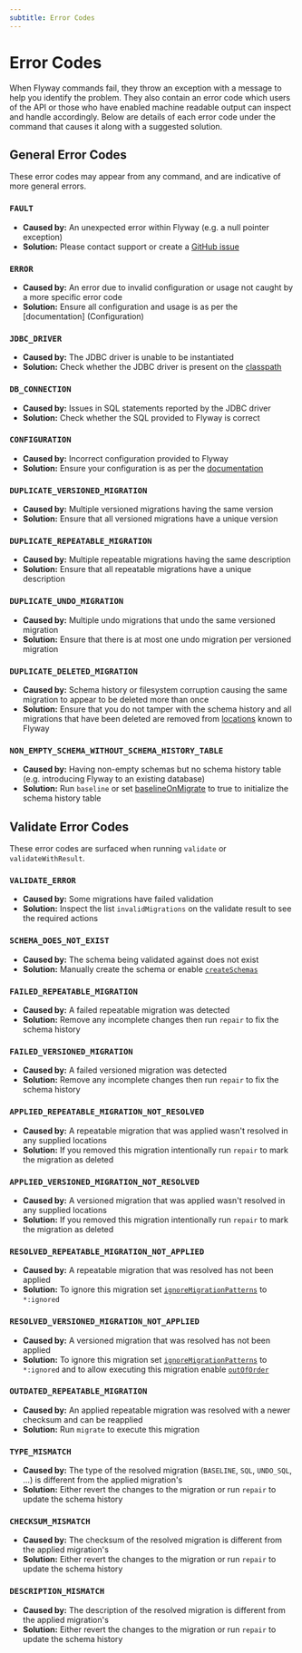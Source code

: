 ```yaml
---
subtitle: Error Codes
---
```


# Error Codes

When Flyway commands fail, they throw an exception with a message to help you identify the problem. They also contain an error code which users of the API or those who have enabled machine readable output can inspect and handle accordingly. Below are details of each error code under the command that causes it along with a suggested solution.

## General Error Codes

These error codes may appear from any command, and are indicative of more general errors.

### `FAULT`

- **Caused by:** An unexpected error within Flyway (e.g. a null pointer exception)
- **Solution:** Please contact support or create a [GitHub issue](https://github.com/flyway/flyway/issues)

### `ERROR`

- **Caused by:** An error due to invalid configuration or usage not caught by a more specific error code
- **Solution:** Ensure all configuration and usage is as per the [documentation] (Configuration)

### `JDBC_DRIVER`

- **Caused by:** The JDBC driver is unable to be instantiated
- **Solution:** Check whether the JDBC driver is present on the [classpath](<Usage/Adding to the classpath>)

### `DB_CONNECTION`

- **Caused by:** Issues in SQL statements reported by the JDBC driver
- **Solution:** Check whether the SQL provided to Flyway is correct

### `CONFIGURATION`

- **Caused by:** Incorrect configuration provided to Flyway
- **Solution:** Ensure your configuration is as per the [documentation](Configuration/)

### `DUPLICATE_VERSIONED_MIGRATION`

- **Caused by:** Multiple versioned migrations having the same version
- **Solution:** Ensure that all versioned migrations have a unique version

### `DUPLICATE_REPEATABLE_MIGRATION`

- **Caused by:** Multiple repeatable migrations having the same description
- **Solution:** Ensure that all repeatable migrations have a unique description

### `DUPLICATE_UNDO_MIGRATION`

- **Caused by:** Multiple undo migrations that undo the same versioned migration
- **Solution:** Ensure that there is at most one undo migration per versioned migration

### `DUPLICATE_DELETED_MIGRATION`

- **Caused by:** Schema history or filesystem corruption causing the same migration to appear to be deleted more than once
- **Solution:** Ensure that you do not tamper with the schema history and all migrations that have been deleted are removed from [locations](<Configuration/Flyway Namespace/Flyway Locations Setting>) known to Flyway

### `NON_EMPTY_SCHEMA_WITHOUT_SCHEMA_HISTORY_TABLE`

- **Caused by:** Having non-empty schemas but no schema history table (e.g. introducing Flyway to an existing database)
- **Solution:** Run `baseline` or set [baselineOnMigrate](<Configuration/Flyway Namespace/Flyway Baseline On Migrate Setting>) to true to initialize the schema history table

## Validate Error Codes

These error codes are surfaced when running `validate` or `validateWithResult`.

### `VALIDATE_ERROR`

- **Caused by:** Some migrations have failed validation
- **Solution:** Inspect the list `invalidMigrations` on the validate result to see the required actions

### `SCHEMA_DOES_NOT_EXIST`

- **Caused by:** The schema being validated against does not exist
- **Solution:** Manually create the schema or enable [`createSchemas`](<Configuration/Flyway Namespace/Flyway Create Schemas Setting>)

### `FAILED_REPEATABLE_MIGRATION`

- **Caused by:** A failed repeatable migration was detected
- **Solution:** Remove any incomplete changes then run `repair` to fix the schema history

### `FAILED_VERSIONED_MIGRATION`

- **Caused by:** A failed versioned migration was detected
- **Solution:** Remove any incomplete changes then run `repair` to fix the schema history

### `APPLIED_REPEATABLE_MIGRATION_NOT_RESOLVED`

- **Caused by:** A repeatable migration that was applied wasn't resolved in any supplied locations
- **Solution:** If you removed this migration intentionally run `repair` to mark the migration as deleted

### `APPLIED_VERSIONED_MIGRATION_NOT_RESOLVED`

- **Caused by:** A versioned migration that was applied wasn't resolved in any supplied locations
- **Solution:** If you removed this migration intentionally run `repair` to mark the migration as deleted

### `RESOLVED_REPEATABLE_MIGRATION_NOT_APPLIED`

- **Caused by:** A repeatable migration that was resolved has not been applied
- **Solution:** To ignore this migration set [`ignoreMigrationPatterns`](<Configuration/Flyway Namespace/Flyway Ignore Migration Patterns Setting>) to `*:ignored`

### `RESOLVED_VERSIONED_MIGRATION_NOT_APPLIED`

- **Caused by:** A versioned migration that was resolved has not been applied
- **Solution:** To ignore this migration set [`ignoreMigrationPatterns`](<Configuration/Flyway Namespace/Flyway Ignore Migration Patterns Setting>) to `*:ignored` and to allow executing this migration enable [`outOfOrder`](<Configuration/Flyway Namespace/Flyway Out Of Order Setting>)

### `OUTDATED_REPEATABLE_MIGRATION`

- **Caused by:** An applied repeatable migration was resolved with a newer checksum and can be reapplied
- **Solution:** Run `migrate` to execute this migration

### `TYPE_MISMATCH`

- **Caused by:** The type of the resolved migration (`BASELINE`, `SQL`, `UNDO_SQL`, ...) is different from the applied migration's
- **Solution:** Either revert the changes to the migration or run `repair` to update the schema history

### `CHECKSUM_MISMATCH`

- **Caused by:** The checksum of the resolved migration is different from the applied migration's
- **Solution:** Either revert the changes to the migration or run `repair` to update the schema history

### `DESCRIPTION_MISMATCH`

- **Caused by:** The description of the resolved migration is different from the applied migration's
- **Solution:** Either revert the changes to the migration or run `repair` to update the schema history

